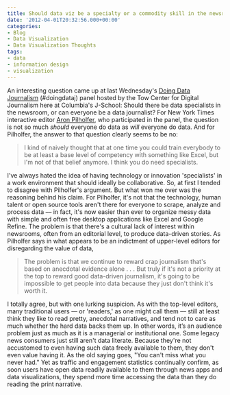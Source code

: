 ```yaml
---
title: Should data viz be a specialty or a commodity skill in the newsroom?
date: '2012-04-01T20:32:56.000+00:00'
categories:
- Blog
- Data Visualization
- Data Visualization Thoughts
tags:
- data
- information design
- visualization
---
```


<p>An interesting question came up at last Wednesday's <a href="http://www.livestream.com/columbiajournalism/video?clipId=pla_a2481bff-f4cc-4bd1-a269-e9c3a00faf20">Doing Data Journalism</a> (#doingdataj) panel hosted by the Tow Center for Digital Journalism here at Columbia's J-School: Should there be data specialists in the newsroom, or can everyone be a data journalist? For New York Times interactive editor <a href="http://twitter.com/pilhofer">Aron Pilholfer</a>, who participated in the panel, the question is not so much <em>should</em> everyone do data as <em>will</em> everyone do data. And for Pilholfer, the answer to that question clearly seems to be no:</p>
<blockquote><p>I kind of naively thought that at one time you could train everybody to be at least a base level of competency with something like Excel, but I'm not of that belief anymore. I think you do need specialists.</p></blockquote>
<p>I've always hated the idea of having technology or innovation 'specialists' in a work environment that should ideally be collaborative. So, at first I tended to disagree with Pilholfer's argument. But what won me over was the reasoning behind his claim. For Pilholfer, it's not that the technology, human talent or open source tools aren't there for everyone to scrape, analyze and process data –– in fact, it's now easier than ever to organize messy data with simple and often free desktop applications like Excel and Google Refine. The problem is that there's a cultural lack of interest within newsrooms, often from an editorial level, to produce data-driven stories. As Pilholfer says in what appears to be an indictment of upper-level editors for disregarding the value of data,</p>
<blockquote><p>The problem is that we continue to reward crap journalism that's based on anecdotal evidence alone . . . But truly if it's not a priority at the top to reward good data-driven journalism, it's going to be impossible to get people into data because they just don't think it's worth it.</p></blockquote>
<p>I totally agree, but with one lurking suspicion. As with the top-level editors, many traditional users –– or 'readers,' as one might call them –– still at least think they like to read pretty, anecdotal narratives, and tend not to care as much whether the hard data backs them up. In other words, it’s an audience problem just as much as it is a managerial or institutional one. Some legacy news consumers just still aren't data literate. Because they're not accustomed to even having such data freely available to them, they don't even value having it. As the old saying goes, "You can't miss what you never had." Yet as traffic and engagement statistics continually confirm, as soon users have open data readily available to them through news apps and data visualizations, they spend more time accessing the data than they do reading the print narrative.</p>
